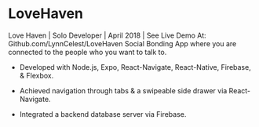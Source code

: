 # LoveHaven

Love Haven | Solo Developer | April 2018 | See Live Demo At: Github.com/LynnCelest/LoveHaven
Social Bonding App where you are connected to the people who you want to talk to.

- Developed with Node.js, Expo, React-Navigate, React-Native, Firebase, & Flexbox.

- Achieved navigation through tabs & a swipeable side drawer via React-Navigate.

- Integrated a backend database server via Firebase.
